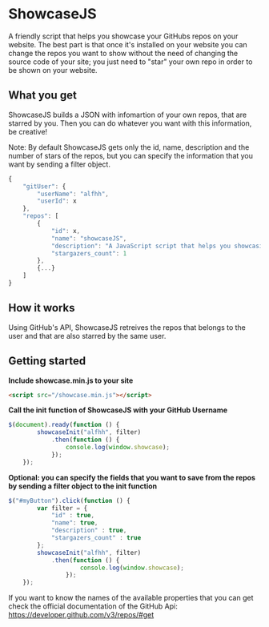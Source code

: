 # ShowcaseJS
A friendly script that helps you showcase your GitHubs repos on your website. The best part is that once it's installed on your website you can change the repos you want to show without the need of changing the source code of your site; you just need to "star" your own repo in order to be shown on your website.

## What you get

ShowcaseJS builds a JSON with infomartion of your own repos, that are starred by you. Then you can do whatever you want with this information, be creative!

Note: By default ShowcaseJS gets only the id, name, description and the number of stars of the repos, but you can specify the information that you want by sending a filter object.

```javascript
{
    "gitUser": {
        "userName": "alfhh",
        "userId": x
    },
    "repos": [
        {
            "id": x,
            "name": "showcaseJS",
            "description": "A JavaScript script that helps you showcasing you best GitHub Repos",
            "stargazers_count": 1
        },
        {...}
    ]
}
```

## How it works
Using GitHub's API, ShowcaseJS retreives the repos that belongs to the user and that are also starred by the same user.

## Getting started

**Include showcase.min.js to your site**
```html
<script src="/showcase.min.js"></script>
```
**Call the init function of ShowcaseJS with your GitHub Username**
```javascript
$(document).ready(function () {
        showcaseInit("alfhh", filter)
            .then(function () {
                console.log(window.showcase);
            });
    });
```
**Optional: you can specify the fields that you want to save from the repos by sending a filter object to the init function**
```javascript
$("#myButton").click(function () {
        var filter = {
            "id" : true,
            "name": true,
            "description" : true,
            "stargazers_count" : true
        };
        showcaseInit("alfhh", filter)
            .then(function () {
                    console.log(window.showcase);
                });
    });
```
If you want to know the names of the available properties that you can get check the official documentation of the GitHub Api:  https://developer.github.com/v3/repos/#get
